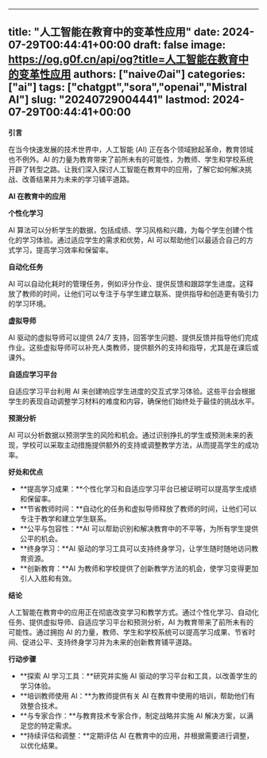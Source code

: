 
---
title: "人工智能在教育中的变革性应用"
date: 2024-07-29T00:44:41+00:00
draft: false
image: https://og.g0f.cn/api/og?title=人工智能在教育中的变革性应用
authors: ["naiveのai"]
categories: ["ai"]
tags: ["chatgpt","sora","openai","Mistral AI"]
slug: "20240729004441"
lastmod: 2024-07-29T00:44:41+00:00
---
**引言**

在当今快速发展的技术世界中，人工智能 (AI) 正在各个领域掀起革命，教育领域也不例外。AI 的力量为教育带来了前所未有的可能性，为教师、学生和学校系统开辟了转型之路。让我们深入探讨人工智能在教育中的应用，了解它如何解决挑战、改善结果并为未来的学习铺平道路。

**AI 在教育中的应用**

**个性化学习**

AI 算法可以分析学生的数据，包括成绩、学习风格和兴趣，为每个学生创建个性化的学习体验。通过适应学生的需求和优势，AI 可以帮助他们以最适合自己的方式学习，提高学习效率和保留率。

**自动化任务**

AI 可以自动化耗时的管理任务，例如评分作业、提供反馈和跟踪学生进度。这释放了教师的时间，让他们可以专注于与学生建立联系、提供指导和创造更有吸引力的学习环境。

**虚拟导师**

AI 驱动的虚拟导师可以提供 24/7 支持，回答学生问题、提供反馈并指导他们完成作业。这些虚拟导师可以补充人类教师，提供额外的支持和指导，尤其是在课后或课外。

**自适应学习平台**

自适应学习平台利用 AI 来创建响应学生进度的交互式学习体验。这些平台会根据学生的表现自动调整学习材料的难度和内容，确保他们始终处于最佳的挑战水平。

**预测分析**

AI 可以分析数据以预测学生的风险和机会。通过识别挣扎的学生或预测未来的表现，学校可以采取主动措施提供额外的支持或调整教学方法，从而提高学生的成功率。

**好处和优点**

* **提高学习成果：**个性化学习和自适应学习平台已被证明可以提高学生成绩和保留率。
* **节省教师时间：**自动化的任务和虚拟导师释放了教师的时间，让他们可以专注于教学和建立学生联系。
* **公平与包容性：**AI 可以帮助识别和解决教育中的不平等，为所有学生提供公平的机会。
* **终身学习：**AI 驱动的学习工具可以支持终身学习，让学生随时随地访问教育资源。
* **创新教育：**AI 为教师和学校提供了创新教学方法的机会，使学习变得更加引人入胜和有效。

**结论**

人工智能在教育中的应用正在彻底改变学习和教学方式。通过个性化学习、自动化任务、提供虚拟导师、自适应学习平台和预测分析，AI 为教育带来了前所未有的可能性。通过拥抱 AI 的力量，教师、学生和学校系统可以提高学习成果、节省时间、促进公平、支持终身学习并为未来的创新教育铺平道路。

**行动步骤**

* **探索 AI 学习工具：**研究并实施 AI 驱动的学习平台和工具，以改善学生的学习体验。
* **培训教师使用 AI：**为教师提供有关 AI 在教育中使用的培训，帮助他们有效整合技术。
* **与专家合作：**与教育技术专家合作，制定战略并实施 AI 解决方案，以满足您的特定需求。
* **持续评估和调整：**定期评估 AI 在教育中的应用，并根据需要进行调整，以优化结果。